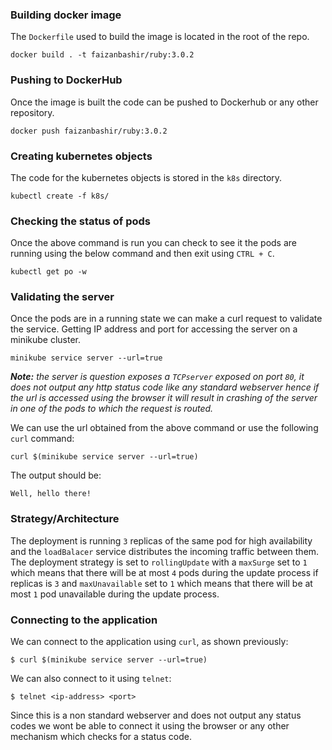 ### Building docker image
The `Dockerfile` used to build the image is located in the root of the repo.
```shell
docker build . -t faizanbashir/ruby:3.0.2
```

### Pushing to DockerHub
Once the image is built the code can be pushed to Dockerhub or any other repository.
```shell
docker push faizanbashir/ruby:3.0.2
```

### Creating kubernetes objects
The code for the kubernetes objects is stored in the `k8s` directory.
```shell
kubectl create -f k8s/
```

### Checking the status of pods
Once the above command is run you can check to see it the pods are running using the below command and then exit using `CTRL + C`.
```shell
kubectl get po -w
```

### Validating the server
Once the pods are in a running state we can make a curl request to validate the service.
Getting IP address and port for accessing the server on a minikube cluster.

```shell
minikube service server --url=true
```

_**Note:** the server is question exposes a `TCPserver` exposed on port `80`, it does not output any http status code like any standard webserver hence if the url is accessed using the browser it will result in crashing of the server in one of the pods to which the request is routed._

We can use the url obtained from the above command or use the following `curl` command:

```shell
curl $(minikube service server --url=true)
```

The output should be:
```shell
Well, hello there!
```

### Strategy/Architecture

The deployment is running `3` replicas of the same pod for high availability and the `loadBalacer` service distributes the incoming traffic between them. The deployment strategy is set to `rollingUpdate` with a `maxSurge` set to `1` which means that there will be at most `4` pods during the update process if replicas is `3` and `maxUnavailable` set to `1` which means that there will be at most `1` pod unavailable during the update process.

### Connecting to the application

We can connect to the application using `curl`, as shown previously:

```shell
$ curl $(minikube service server --url=true)
```

We can also connect to it using `telnet`:

```shell
$ telnet <ip-address> <port>
```

Since this is a non standard webserver and does not output any status codes we wont be able to connect it using the browser or any other mechanism which checks for a status code.